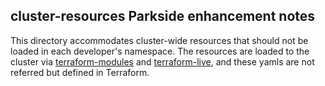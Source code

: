 ## cluster-resources Parkside enhancement notes

This directory accommodates cluster-wide resources that should not be loaded in each developer's namespace. 
The resources are loaded to the cluster via [terraform-modules](https://github.com/parkside-securities/terraform-modules/kubernetes-kafka) and [terraform-live](https://github.com/parkside-securities/terraform-live), and these yamls are not referred but defined in Terraform. 
